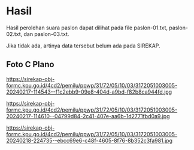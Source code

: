 # Hasil

Hasil perolehan suara paslon dapat dilihat pada file paslon-01.txt, paslon-02.txt, dan paslon-03.txt.

Jika tidak ada, artinya data tersebut belum ada pada SIREKAP.

## Foto C Plano

https://sirekap-obj-formc.kpu.go.id/4cd2/pemilu/ppwp/31/72/05/10/03/3172051003005-20240217-114543--f1c2ebb9-09e8-404d-a9bd-f82b8ca944fd.jpg

https://sirekap-obj-formc.kpu.go.id/4cd2/pemilu/ppwp/31/72/05/10/03/3172051003005-20240217-114610--04799d84-2c41-407e-aa6b-1d2771fbd0a9.jpg

https://sirekap-obj-formc.kpu.go.id/4cd2/pemilu/ppwp/31/72/05/10/03/3172051003005-20240218-224735--ebcc69e6-c48f-4605-8f76-8b352c3fa981.jpg
